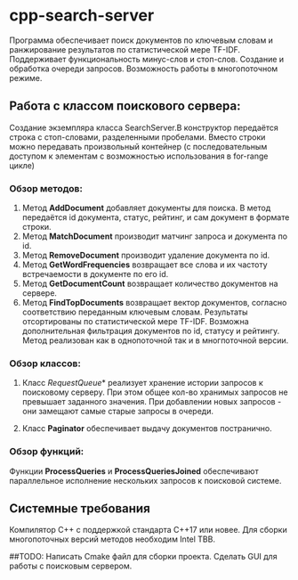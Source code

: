 # cpp-search-server
Программа обеспечивает поиск документов по ключевым словам и ранжирование результатов по статистической мере TF-IDF. Поддерживает функциональность минус-слов и стоп-слов. Создание и обработка очереди запросов. Возможность работы в многопоточном режиме.

## Работа с классом поискового сервера:

Создание экземпляра класса SearchServer.В конструктор передаётся строка с стоп-словами, разделенными пробелами. Вместо строки можно передавать произвольный контейнер (с последовательным доступом к элементам с возможностью использования в for-range цикле)

### Обзор методов:
  1. Метод **AddDocument** добавляет документы для поиска. В метод передаётся id документа, статус, рейтинг, и сам документ в формате строки.
  2. Метод **MatchDocument** производит матчинг запроса и документа по id.
  3. Метод **RemoveDocument** производит удаление документа по id.
  4. Метод **GetWordFrequencies** возвращает все слова и их частоту встречаемости в документе по его id.
  5. Метод **GetDocumentCount** возвращает количество документов на сервере.
  6. Метод **FindTopDocuments** возвращает вектор документов, согласно соответствию переданным ключевым словам. Результаты отсортированы по статистической мере TF-IDF. Возможна дополнительная фильтрация документов по id, статусу и рейтингу. Метод реализован как в однопоточной так и в многпоточной версии.

### Обзор классов:
1. Класс *RequestQueue** реализует хранение истории запросов к поисковому серверу. При этом общее кол-во хранимых запросов не превышает заданного значения. При добавлении новых запросов - они замещают самые старые запросы в очереди.

2. Класс **Paginator** обеспечивает выдачу документов постранично.

### Обзор функций:
Функции **ProcessQueries** и **ProcessQueriesJoined** обеспечивают параллельное исполнение нескольких запросов к поисковой системе.

## Системные требования
Компилятор С++ с поддержкой стандарта C++17 или новее.
Для сборки многопоточных версий методов необходим Intel TBB.

##TODO:
Написать Cmake файл для сборки проекта. Сделать GUI для работы с поисковым сервером.
